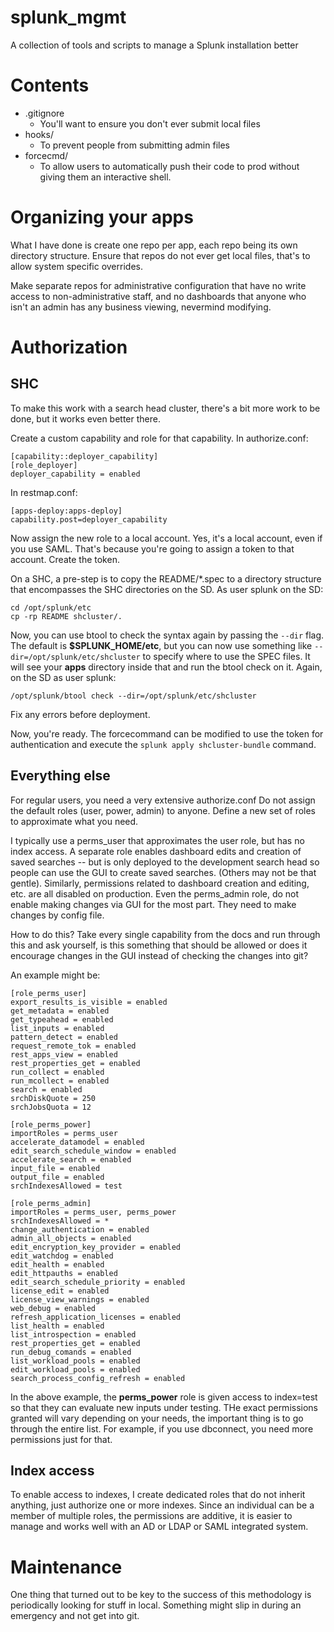 # splunk_mgmt
A collection of tools and scripts to manage a Splunk installation better

# Contents

* .gitignore
  - You'll want to ensure you don't ever submit local files
* hooks/
  - To prevent people from submitting admin files
* forcecmd/
  - To allow users to automatically push their code to prod without giving them an interactive shell.

# Organizing your apps

What I have done is create one repo per app, each repo being its own directory structure.
Ensure that repos do not ever get local files, that's to allow system specific overrides.

Make separate repos for administrative configuration that have no write access to non-administrative staff, and no dashboards that anyone who isn't an admin has any business viewing, nevermind modifying.  

# Authorization

## SHC

To make this work with a search head cluster, there's a bit more work to be done, but it works even better there.

Create a custom capability and role for that capability.  In authorize.conf:

```
[capability::deployer_capability]
[role_deployer]
deployer_capability = enabled
```

In restmap.conf:

```
[apps-deploy:apps-deploy]
capability.post=deployer_capability
```

Now assign the new role to a local account.  Yes, it's a local account, even if you use SAML.  That's because you're going to assign a token to that account.  Create the token.

On a SHC, a pre-step is to copy the README/*.spec to a directory structure that encompasses the SHC directories on the SD.
As user splunk on the SD:

```
cd /opt/splunk/etc
cp -rp README shcluster/.
```

Now, you can use btool to check the syntax again by passing the `--dir` flag.  The default is **$SPLUNK_HOME/etc**,
but you can now use something like `--dir=/opt/splunk/etc/shcluster` to specify where to use the SPEC files.  It
will see your **apps** directory inside that and run the btool check on it.  Again, on the SD as user splunk:

```
/opt/splunk/btool check --dir=/opt/splunk/etc/shcluster
```

Fix any errors before deployment.

Now, you're ready.  The forcecommand can be modified to use the token for authentication and execute the `splunk apply shcluster-bundle` command.

## Everything else

For regular users, you need a very extensive authorize.conf  Do not assign the default roles (user, power, admin) to anyone.  Define a new set of roles to approximate what you need.

I typically use a perms_user that approximates the user role, but has no index access.  A separate role enables dashboard edits and creation of saved searches -- but is only deployed to the development search head so people can use the GUI to create saved searches.  (Others may not be that gentle).  Similarly, permissions related to dashboard creation and editing, etc. are all disabled on production.  Even the perms_admin role, do not enable making changes via GUI for the most part.  They need to make changes by config file.  

How to do this?  Take every single capability from the docs and run through this and ask yourself, is this something that should be allowed or does it encourage changes in the GUI instead of checking the changes into git?  

An example might be:

```
[role_perms_user]
export_results_is_visible = enabled
get_metadata = enabled
get_typeahead = enabled
list_inputs = enabled
pattern_detect = enabled
request_remote_tok = enabled
rest_apps_view = enabled
rest_properties_get = enabled
run_collect = enabled
run_mcollect = enabled
search = enabled
srchDiskQuote = 250
srchJobsQuota = 12

[role_perms_power]
importRoles = perms_user
accelerate_datamodel = enabled
edit_search_schedule_window = enabled
accelerate_search = enabled
input_file = enabled
output_file = enabled
srchIndexesAllowed = test

[role_perms_admin]
importRoles = perms_user, perms_power
srchIndexesAllowed = *
change_authentication = enabled
admin_all_objects = enabled
edit_encryption_key_provider = enabled
edit_watchdog = enabled
edit_health = enabled
edit_httpauths = enabled
edit_search_schedule_priority = enabled
license_edit = enabled
license_view_warnings = enabled
web_debug = enabled
refresh_application_licenses = enabled
list_health = enabled
list_introspection = enabled
rest_properties_get = enabled
run_debug_comands = enabled
list_workload_pools = enabled
edit_workload_pools = enabled
search_process_config_refresh = enabled
```

In the above example, the **perms_power** role is given access to index=test so that they can evaluate new inputs under testing.  THe exact permissions granted will vary depending on your needs, the important thing is to go through the entire list.  For example, if you use dbconnect, you need more permissions just for that.

## Index access

To enable access to indexes, I create dedicated roles that do not inherit anything, just authorize one or more indexes.  Since an individual can be a member of multiple roles, the permissions are additive, it is easier to manage and works well with an AD or LDAP or SAML integrated system.

# Maintenance

One thing that turned out to be key to the success of this methodology is periodically looking
for stuff in local.  Something might slip in during an emergency and not get into git.
